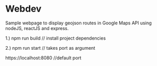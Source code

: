 # Webdev

Sample webpage to display geojson routes in Google Maps API using nodeJS, reactJS and express.


1.) npm run build       // install project dependencies

2.) npm run start       // takes port as argument

https://localhost:8080      //default port

